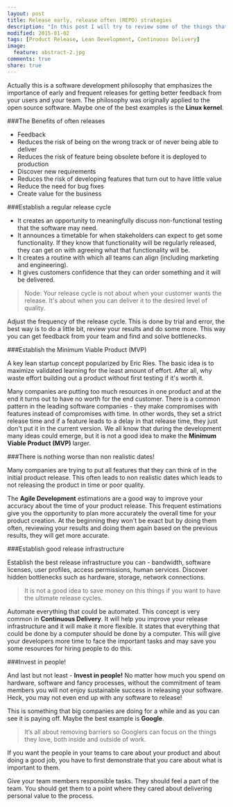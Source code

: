 ```yaml
---
layout: post
title: Release early, release often (REPO) strategies
description: "In this post I will try to review some of the things that every company should do in order to have better product releases."
modified: 2015-01-02
tags: [Product Release, Lean Development, Continuous Delivery]
image:
  feature: abstract-2.jpg
comments: true  
share: true  
--- 
```


Actually this is a software development philosophy that emphasizes the importance of early and frequent releases for getting better feedback from your users and your team.
The philosophy was originally applied to the open source software. Maybe one of the best examples is the **Linux kernel**.

###The Benefits of often releases

* Feedback
* Reduces the risk of being on the wrong track or of never being able to deliver
* Reduces the risk of feature being obsolete before it is deployed to production
* Discover new requirements	
* Reduces the risk of developing features that turn out to have little value
* Reduce the need for bug fixes
* Create value for the business

###Establish a regular release cycle

* It creates an opportunity to meaningfully discuss non-functional testing that the software may need.
* It announces a timetable for when stakeholders can expect to get some functionality. If they know that functionality will be regularly released, they can get on with agreeing what that functionality will be.
* It creates a routine with which all teams can align (including marketing and engineering).
* It gives customers confidence that they can order something and it will be delivered.

> Node: Your release cycle is not about when your customer wants the release. It's about when you can deliver it to the desired level of quality. 

Adjust the frequency of the release cycle. This is done by trial and error, the best way is to do a little bit, review your results and do some more. This way you can get feedback from your team and find and solve bottlenecks.

###Establish the Minimum Viable Product (MVP)

A key lean startup concept popularized by Eric Ries. The basic idea is to maximize validated learning for the least amount of effort. After all, why waste effort building out a product without first testing if it's worth it.

Many companies are putting too much resources in one product and at the end it turns out to have no worth for the end customer.
There is a common pattern in the leading software companies - they make compromises with features instead of compromises with time. In other words, they set a strict release time and if a feature leads to a delay in that release time, they just don't put it in the current version.
We all know that during the development many ideas could emerge, but it is not a good idea to make the **Minimum Viable Product (MVP)** larger.

###There is nothing worse than non realistic dates!

Many companies are trying to put all features that they can think of in the initial product release. This often leads to non realistic dates which leads to not releasing the product in time or poor quality.

The **Agile Development** estimations are a good way to improve your accuracy about the time of your product release. This frequent estimations give you the opportunity to plan more accurately the overall time for your product creation. At the beginning they won't be exact but by doing them often, reviewing your results and doing them again based on the previous results, they will get more accurate.

###Establish good release infrastructure

Establish the best release infrastructure you can - bandwidth, software licenses, user profiles, access permissions, human services.
Discover hidden bottlenecks such as hardware, storage, network connections.

> It is not a good idea to save money on this things if you want to have the ultimate release cycles.

Automate everything that could be automated. This concept is very common in **Continuous Delivery**. It will help you improve your release infrastructure and it will make it more flexible.
It states that everything that could be done by a computer should be done by a computer. This will give your developers more time to face the important tasks and may save you some resources for hiring people to do this.

###Invest in people!

And last but not least - **Invest in people!**
No matter how much you spend on hardware, software and fancy processes, without the commitment of team members you will not enjoy sustainable success in releasing your software. Heck, you may not even end up with any software to release!

This is something that big companies are doing for a while and as you can see it is paying off. Maybe the best example is **Google**.

> It’s all about removing barriers so Googlers can focus on the things they love, both inside and outside of work.

If you want the people in your teams to care about your product and about doing a good job, you have to first demonstrate that you care about what is important to them.

Give your team members responsible tasks. They should feel a part of the team. You should get them to a point where they cared about delivering personal value to the process.